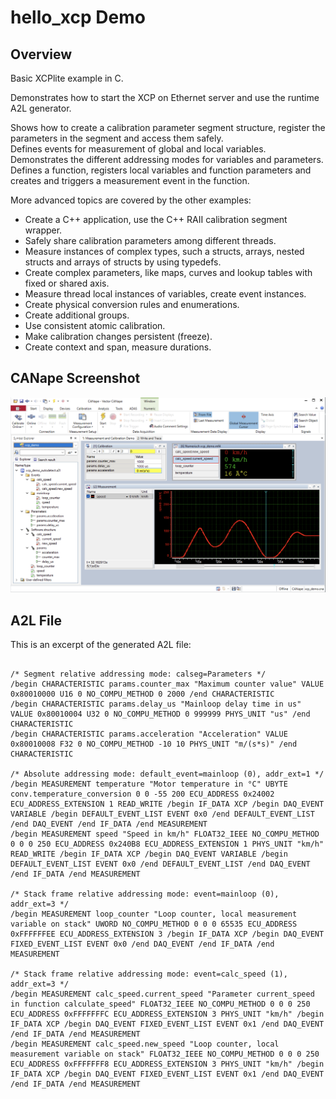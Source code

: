 # hello_xcp Demo

## Overview

Basic XCPlite example in C.  
  
Demonstrates how to start the XCP on Ethernet server and use the runtime A2L generator.  

Shows how to create a calibration parameter segment structure, register the parameters in the segment and access them safely.  
Defines events for measurement of global and local variables.  
Demonstrates the different addressing modes for variables and parameters.  
Defines a function, registers local variables and function parameters and creates and triggers a measurement event in the function.  

More advanced topics are covered by the other examples:  

- Create a C++ application, use the C++ RAII calibration segment wrapper.  
- Safely share calibration parameters among different threads.  
- Measure instances of complex types, such a structs, arrays, nested structs and arrays of structs by using typedefs.  
- Create complex parameters, like maps, curves and lookup tables with fixed or shared axis.  
- Measure thread local instances of variables, create event instances.  
- Create physical conversion rules and enumerations.  
- Create additional groups.  
- Use consistent atomic calibration.  
- Make calibration changes persistent (freeze).  
- Create context and span, measure durations.  

## CANape Screenshot

![CANape Screenshot](CANape.png)

## A2L File

This is an excerpt of the generated A2L file:  

```

/* Segment relative addressing mode: calseg=Parameters */
/begin CHARACTERISTIC params.counter_max "Maximum counter value" VALUE 0x80010000 U16 0 NO_COMPU_METHOD 0 2000 /end CHARACTERISTIC
/begin CHARACTERISTIC params.delay_us "Mainloop delay time in us" VALUE 0x80010004 U32 0 NO_COMPU_METHOD 0 999999 PHYS_UNIT "us" /end CHARACTERISTIC
/begin CHARACTERISTIC params.acceleration "Acceleration" VALUE 0x80010008 F32 0 NO_COMPU_METHOD -10 10 PHYS_UNIT "m/(s*s)" /end CHARACTERISTIC

/* Absolute addressing mode: default_event=mainloop (0), addr_ext=1 */
/begin MEASUREMENT temperature "Motor temperature in °C" UBYTE conv.temperature_conversion 0 0 -55 200 ECU_ADDRESS 0x24002 ECU_ADDRESS_EXTENSION 1 READ_WRITE /begin IF_DATA XCP /begin DAQ_EVENT VARIABLE /begin DEFAULT_EVENT_LIST EVENT 0x0 /end DEFAULT_EVENT_LIST /end DAQ_EVENT /end IF_DATA /end MEASUREMENT
/begin MEASUREMENT speed "Speed in km/h" FLOAT32_IEEE NO_COMPU_METHOD 0 0 0 250 ECU_ADDRESS 0x240B8 ECU_ADDRESS_EXTENSION 1 PHYS_UNIT "km/h" READ_WRITE /begin IF_DATA XCP /begin DAQ_EVENT VARIABLE /begin DEFAULT_EVENT_LIST EVENT 0x0 /end DEFAULT_EVENT_LIST /end DAQ_EVENT /end IF_DATA /end MEASUREMENT

/* Stack frame relative addressing mode: event=mainloop (0), addr_ext=3 */
/begin MEASUREMENT loop_counter "Loop counter, local measurement variable on stack" UWORD NO_COMPU_METHOD 0 0 0 65535 ECU_ADDRESS 0xFFFFFFEE ECU_ADDRESS_EXTENSION 3 /begin IF_DATA XCP /begin DAQ_EVENT FIXED_EVENT_LIST EVENT 0x0 /end DAQ_EVENT /end IF_DATA /end MEASUREMENT

/* Stack frame relative addressing mode: event=calc_speed (1), addr_ext=3 */
/begin MEASUREMENT calc_speed.current_speed "Parameter current_speed in function calculate_speed" FLOAT32_IEEE NO_COMPU_METHOD 0 0 0 250 ECU_ADDRESS 0xFFFFFFFC ECU_ADDRESS_EXTENSION 3 PHYS_UNIT "km/h" /begin IF_DATA XCP /begin DAQ_EVENT FIXED_EVENT_LIST EVENT 0x1 /end DAQ_EVENT /end IF_DATA /end MEASUREMENT
/begin MEASUREMENT calc_speed.new_speed "Loop counter, local measurement variable on stack" FLOAT32_IEEE NO_COMPU_METHOD 0 0 0 250 ECU_ADDRESS 0xFFFFFFF8 ECU_ADDRESS_EXTENSION 3 PHYS_UNIT "km/h" /begin IF_DATA XCP /begin DAQ_EVENT FIXED_EVENT_LIST EVENT 0x1 /end DAQ_EVENT /end IF_DATA /end MEASUREMENT

```
